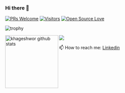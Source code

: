 ### Hi there 👋
[![PRs Welcome](https://img.shields.io/badge/PRs-welcome-brightgreen.svg?style=flat&logo=github)](https://github.com/khageshwor) [![Visitors](https://visitor-badge.glitch.me/badge?page_id=khageshwor.visitor-badge)](https://github.com/khageshwor) [![Open Source Love](https://badges.frapsoft.com/os/v2/open-source.svg?v=103)](https://github.com/khageshwor)

![trophy](https://github-profile-trophy.vercel.app/?username=khageshwor&theme=onedark)
<div>
  <img height="170" align="left" src="https://github-readme-stats.vercel.app/api?username=khageshwor&show_icons=true&theme=radical" alt="khageshwor github stats" />
  <img src="https://github-readme-stats.vercel.app/api/top-langs/?username=khageshwor&layout=compact" />
</div>


📫 How to reach me: [Linkedin](https://www.linkedin.com/in/khageshwor-joshi-orion-6917501a9/)
<!--
**khageshwor/khageshwor** is a ✨ _special_ ✨ repository because its `README.md` (this file) appears on your GitHub profile.

Here are some ideas to get you started:

- 🔭 I’m currently working on ...
- 🌱 I’m currently learning ...
- 👯 I’m looking to collaborate on ...
- 🤔 I’m looking for help with ...
- 💬 Ask me about ...
- 📫 How to reach me: ...
- 😄 Pronouns: ...
- ⚡ Fun fact: ...
-->
